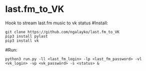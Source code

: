 # last.fm_to_VK
Hook to stream last.fm music to vk status
#Install:
```
git clone https://github.com/ngalayko/last.fm_to_VK
pip3 install pylast
pip3 install vk
```
#Run:
```
python3 run.py -ll <last_fm_login> -lp <last_fm_password> -vl <vk_login> -vp <vk_password> -s <status> &
```
